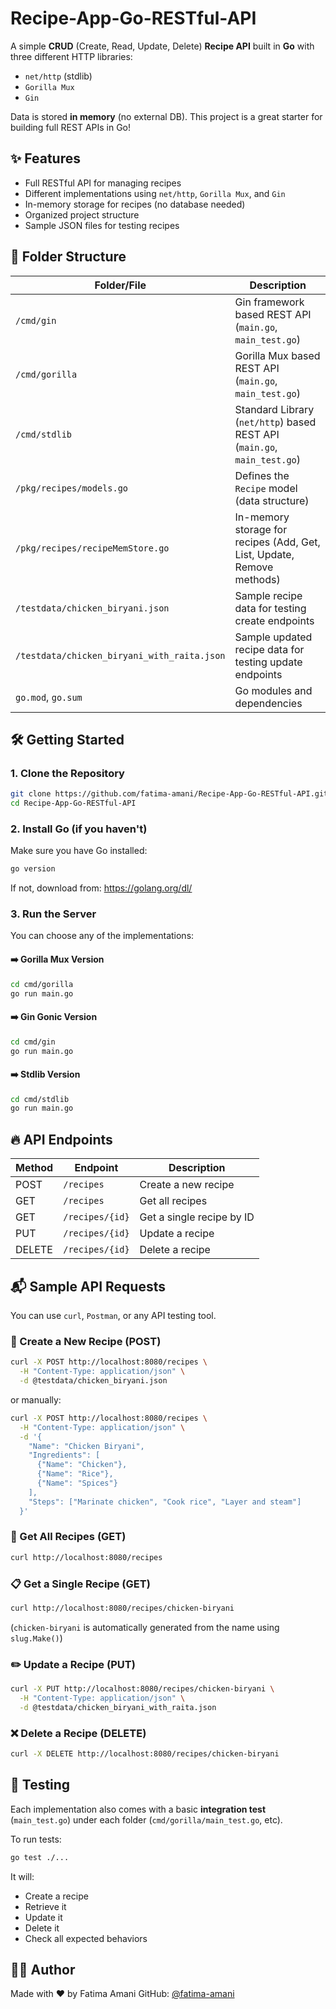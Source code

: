 # Recipe-App-Go-RESTful-API

A simple **CRUD** (Create, Read, Update, Delete) **Recipe API** built in **Go** with three different HTTP libraries:
* `net/http` (stdlib)
* `Gorilla Mux`
* `Gin`

Data is stored **in memory** (no external DB). This project is a great starter for building full REST APIs in Go!

## ✨ Features

* Full RESTful API for managing recipes
* Different implementations using `net/http`, `Gorilla Mux`, and `Gin`
* In-memory storage for recipes (no database needed)
* Organized project structure
* Sample JSON files for testing recipes

## 📂 Folder Structure

| Folder/File | Description |
|-------------|-------------|
| `/cmd/gin` | Gin framework based REST API (`main.go`, `main_test.go`) |
| `/cmd/gorilla` | Gorilla Mux based REST API (`main.go`, `main_test.go`) |
| `/cmd/stdlib` | Standard Library (`net/http`) based REST API (`main.go`, `main_test.go`) |
| `/pkg/recipes/models.go` | Defines the `Recipe` model (data structure) |
| `/pkg/recipes/recipeMemStore.go` | In-memory storage for recipes (Add, Get, List, Update, Remove methods) |
| `/testdata/chicken_biryani.json` | Sample recipe data for testing create endpoints |
| `/testdata/chicken_biryani_with_raita.json` | Sample updated recipe data for testing update endpoints |
| `go.mod`, `go.sum` | Go modules and dependencies |

## 🛠️ Getting Started

### 1. Clone the Repository

```bash
git clone https://github.com/fatima-amani/Recipe-App-Go-RESTful-API.git
cd Recipe-App-Go-RESTful-API
```

### 2. Install Go (if you haven't)

Make sure you have Go installed:

```bash
go version
```

If not, download from: https://golang.org/dl/

### 3. Run the Server

You can choose any of the implementations:

#### ➡️ Gorilla Mux Version

```bash
cd cmd/gorilla
go run main.go
```

#### ➡️ Gin Gonic Version

```bash
cd cmd/gin
go run main.go
```

#### ➡️ Stdlib Version

```bash
cd cmd/stdlib
go run main.go
```

## 🔥 API Endpoints

| Method | Endpoint | Description |
|--------|----------|-------------|
| POST | `/recipes` | Create a new recipe |
| GET | `/recipes` | Get all recipes |
| GET | `/recipes/{id}` | Get a single recipe by ID |
| PUT | `/recipes/{id}` | Update a recipe |
| DELETE | `/recipes/{id}` | Delete a recipe |

## 📬 Sample API Requests

You can use `curl`, `Postman`, or any API testing tool.

### 🥘 Create a New Recipe (POST)

```bash
curl -X POST http://localhost:8080/recipes \
  -H "Content-Type: application/json" \
  -d @testdata/chicken_biryani.json
```

or manually:

```bash
curl -X POST http://localhost:8080/recipes \
  -H "Content-Type: application/json" \
  -d '{
    "Name": "Chicken Biryani",
    "Ingredients": [
      {"Name": "Chicken"},
      {"Name": "Rice"},
      {"Name": "Spices"}
    ],
    "Steps": ["Marinate chicken", "Cook rice", "Layer and steam"]
  }'
```

### 📖 Get All Recipes (GET)

```bash
curl http://localhost:8080/recipes
```

### 📋 Get a Single Recipe (GET)

```bash
curl http://localhost:8080/recipes/chicken-biryani
```
(`chicken-biryani` is automatically generated from the name using `slug.Make()`)

### ✏️ Update a Recipe (PUT)

```bash
curl -X PUT http://localhost:8080/recipes/chicken-biryani \
  -H "Content-Type: application/json" \
  -d @testdata/chicken_biryani_with_raita.json
```

### ❌ Delete a Recipe (DELETE)

```bash
curl -X DELETE http://localhost:8080/recipes/chicken-biryani
```

## 🧪 Testing

Each implementation also comes with a basic **integration test** (`main_test.go`) under each folder (`cmd/gorilla/main_test.go`, etc).

To run tests:

```bash
go test ./...
```

It will:
* Create a recipe
* Retrieve it
* Update it
* Delete it
* Check all expected behaviors

## 👩‍💻 Author

Made with ❤️ by Fatima Amani
GitHub: [@fatima-amani](https://github.com/fatima-amani)
